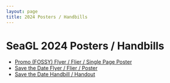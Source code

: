 ```yaml
---
layout: page
title: 2024 Posters / Handbills
---
```


# SeaGL 2024 Posters / Handbills

- [Promo (FOSSY) Flyer / Flier / Single Page Poster](/fliers/2023/SeaGL_2023_FOSSY_single_page_poster.pdf)
- [Save the Date Flyer / Flier / Poster](/fliers/2024/SeaGL_2024_Save-the-Date_flyer_flier_poster.pdf)
- [Save the Date Handbill / Handout](/fliers/2024/SeaGL_2024_Save-the-Date_handbill_handout.pdf)
